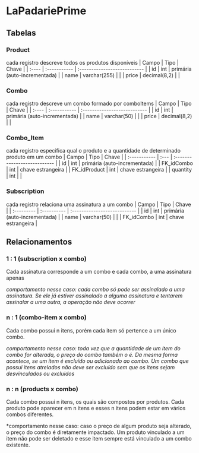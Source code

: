 # LaPadariePrime

## Tabelas 

### Product
cada registro descreve todos os produtos disponíveis 
| Campo | Tipo         | Chave                        |
| :---- | :----------- | :--------------------------- |
| id    | int          | primária (auto-incrementada) |
| name  | varchar(255) |                              |
| price | decimal(8,2) |                              |


### Combo
cada registro descreve um combo formado por comboItems
| Campo | Tipo         | Chave                        |
| :---- | :----------- | :--------------------------- |
| id    | int          | primária (auto-incrementada) |
| name  | varchar(50)  |                              |
| price | decimal(8,2) |                              |


### Combo_Item
cada registro especifica qual o produto e a quantidade de determinado produto em um combo
| Campo        | Tipo | Chave                        |
| :----------- | :--- | :--------------------------- |
| id           | int  | primária (auto-incrementada) |
| FK_idCombo   | int  | chave estrangeira            |
| FK_idProduct | int  | chave estrangeira            |
| quantity     | int  |                              |


### Subscription
cada registro relaciona uma assinatura a um combo
| Campo      | Tipo        | Chave                        |
| :--------- | :---------- | :--------------------------- |
| id         | int         | primária (auto-incrementada) |
| name       | varchar(50) |                              |
| FK_idCombo | int         | chave estrangeira            |




## Relacionamentos 

### 1 : 1 (subscription x combo)
Cada assinatura corresponde a um combo e cada combo, a uma assinatura apenas

*comportamento nesse caso: cada combo só pode ser assinalado a uma assinatura. Se ele já estiver assinalado a alguma assinatura e tentarem assinalar a uma outra, a operação não deve ocorrer*

### n : 1 (combo-item x combo)
Cada combo possui n itens, porém cada item só pertence a um único combo. 

*comportamento nesse caso: toda vez que a quantidade de um item do combo for alterada, o preço do combo também o é. Da mesma forma acontece, se um item é excluído ou adicionado ao combo. Um combo que possui itens atrelados não deve ser excluído sem que os itens sejam desvinculados ou excluidos*

### n : n (products x combo)
Cada combo possui n itens, os quais são compostos por produtos. Cada produto pode aparecer em n itens e esses n itens podem estar em vários combos diferentes. 

*comportamento nesse caso: caso o preço de algum produto seja alterado, o preço do combo é diretamente impactado. Um produto vinculado a um item não pode ser deletado e esse item sempre está vinculado a um combo existente.
